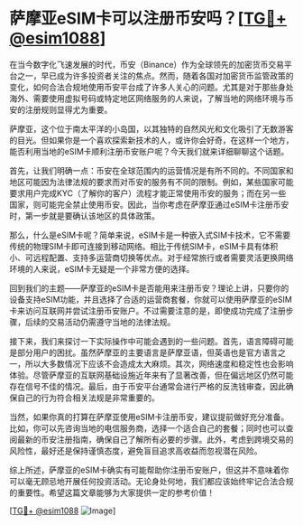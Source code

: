 # 萨摩亚eSIM卡可以注册币安吗？[[TG💪+ @esim1088](https://t.me/s/esim1088)]

在当今数字化飞速发展的时代，币安（Binance）作为全球领先的加密货币交易平台之一，早已成为许多投资者关注的焦点。然而，随着各国对加密货币监管政策的变化，如何合法合规地使用币安平台成了许多人关心的问题。尤其是对于那些身处海外、需要使用虚拟号码或特定地区网络服务的人来说，了解当地的网络环境与币安的注册规则显得尤为重要。

萨摩亚，这个位于南太平洋的小岛国，以其独特的自然风光和文化吸引了无数游客的目光。但如果你是一个喜欢探索新技术的人，或许你会好奇，在这样一个地方，能否利用当地的eSIM卡顺利注册币安账户呢？今天我们就来详细聊聊这个话题。

首先，让我们明确一点：币安在全球范围内的运营情况是有所不同的。不同国家和地区可能因为法律法规的要求而对币安的服务有不同的限制。例如，某些国家可能要求用户完成KYC（了解你的客户）流程才能正常使用币安的服务；而在另一些国家，则可能完全禁止使用币安。因此，当你考虑在萨摩亚通过eSIM卡注册币安时，第一步就是要确认该地区的具体政策。

那么，什么是eSIM卡呢？简单来说，eSIM卡是一种嵌入式SIM卡技术，它不需要传统的物理SIM卡即可连接到移动网络。相比于传统SIM卡，eSIM卡具有体积小、可远程配置、支持多运营商切换等优点。对于经常旅行或者需要灵活更换网络环境的人来说，eSIM卡无疑是一个非常方便的选择。

回到我们的主题——萨摩亚的eSIM卡是否能用来注册币安？理论上讲，只要你的设备支持eSIM功能，并且选择了合适的运营商套餐，你就可以使用萨摩亚的eSIM卡来访问互联网并尝试注册币安账户。不过需要注意的是，即使成功完成了注册步骤，后续的交易活动仍需遵守当地的法律法规。

接下来，我们来探讨一下实际操作中可能会遇到的一些问题。首先，语言障碍可能是部分用户的困扰。虽然萨摩亚的主要语言是萨摩亚语，但英语也是官方语言之一，所以大多数情况下应该不会造成太大麻烦。其次，网络速度和稳定性也会影响体验。尽管萨摩亚的互联网基础设施近年来有了显著改善，但在偏远地区仍然可能存在信号不佳的情况。最后，由于币安平台通常会进行严格的反洗钱审查，因此确保自己的行为符合相关法规是非常重要的。

当然，如果你真的打算在萨摩亚使用eSIM卡注册币安，建议提前做好充分准备。比如，你可以先咨询当地的电信服务商，选择一个适合自己的套餐；同时也可以查阅最新的币安注册指南，确保自己了解所有必要的步骤。此外，考虑到跨境交易的风险性，最好还是保持谨慎态度，避免盲目追求高收益而忽视潜在风险。

综上所述，萨摩亚的eSIM卡确实有可能帮助你注册币安账户，但这并不意味着你可以毫无顾忌地开展任何投资活动。无论身处何地，我们都应该始终牢记合法合规的重要性。希望这篇文章能够为大家提供一定的参考价值！

[[TG💪+ @esim1088](https://t.me/s/esim1088) ![Image](https://i.postimg.cc/4NQfJmqS/Snipaste-2025-05-13-00-14-12.png)]